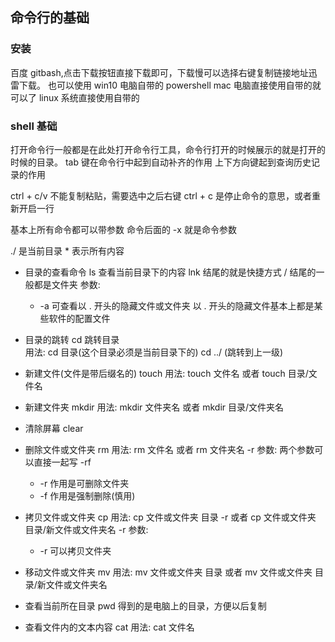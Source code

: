 ## 命令行的基础

### 安装 
百度 gitbash,点击下载按钮直接下载即可，下载慢可以选择右键复制链接地址迅雷下载。
也可以使用 win10 电脑自带的 powershell
mac 电脑直接使用自带的就可以了
linux 系统直接使用自带的

### shell 基础
打开命令行一般都是在此处打开命令行工具，命令行打开的时候展示的就是打开的时候的目录。
tab 键在命令行中起到自动补齐的作用
上下方向键起到查询历史记录的作用

ctrl + c/v 不能复制粘贴，需要选中之后右键
ctrl + c 是停止命令的意思，或者重新开启一行

基本上所有命令都可以带参数 命令后面的 -x 就是命令参数

./ 是当前目录 
\* 表示所有内容


- 目录的查看命令 ls  查看当前目录下的内容
  lnk 结尾的就是快捷方式
  / 结尾的一般都是文件夹
  参数: 
  - -a 可查看以 . 开头的隐藏文件或文件夹      以 . 开头的隐藏文件基本上都是某些软件的配置文件

- 目录的跳转  cd  跳转目录                    
  用法: cd 目录(这个目录必须是当前目录下的)     cd ../  (跳转到上一级)

- 新建文件(文件是带后缀名的)  touch
  用法: touch 文件名  或者  touch 目录/文件名
 
- 新建文件夹  mkdir
  用法: mkdir 文件夹名  或者  mkdir 目录/文件夹名

- 清除屏幕  clear 

- 删除文件或文件夹 rm 
  用法: rm 文件名  或者  rm 文件夹名 -r
  参数: 两个参数可以直接一起写 -rf 
  - -r 作用是可删除文件夹
  - -f 作用是强制删除(慎用)

- 拷贝文件或文件夹 cp
  用法: cp 文件或文件夹 目录 -r   或者    cp 文件或文件夹 目录/新文件或文件夹名 -r
  参数:
  - -r 可以拷贝文件夹

- 移动文件或文件夹 mv
  用法: mv 文件或文件夹 目录    或者    mv 文件或文件夹 目录/新文件或文件夹名 

- 查看当前所在目录  pwd  得到的是电脑上的目录，方便以后复制
  
- 查看文件内的文本内容  cat
  用法: cat 文件名